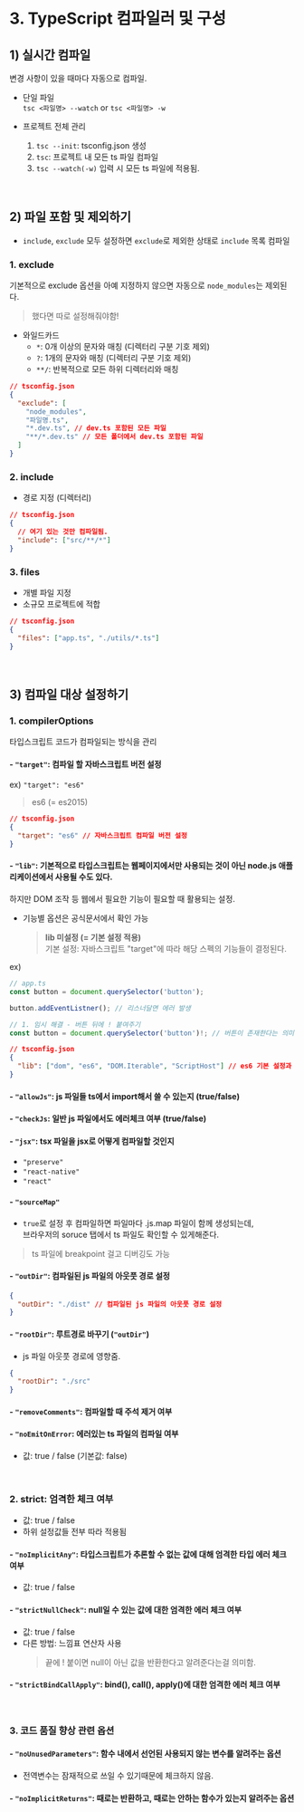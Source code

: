 # 3. TypeScript 컴파일러 및 구성

## 1) 실시간 컴파일

변경 사항이 있을 때마다 자동으로 컴파일.

- 단일 파일  
  `tsc <파일명> --watch` or `tsc <파일명> -w`

- 프로젝트 전체 관리

  1. `tsc --init`: tsconfig.json 생성
  2. `tsc`: 프로젝트 내 모든 ts 파일 컴파일
  3. `tsc --watch(-w)` 입력 시 모든 ts 파일에 적용됨.

<br>

## 2) 파일 포함 및 제외하기

- `include`, `exclude` 모두 설정하면 `exclude`로 제외한 상태로 `include` 목록 컴파일

### 1. exclude

기본적으로 exclude 옵션을 아예 지정하지 않으면 자동으로 `node_modules`는 제외된다.

> 했다면 따로 설정해줘야함!

- 와일드카드
  - `*`: 0개 이상의 문자와 매칭 (디렉터리 구분 기호 제외)
  - `?`: 1개의 문자와 매칭 (디렉터리 구분 기호 제외)
  - `**/`: 반복적으로 모든 하위 디렉터리와 매칭

```json
// tsconfig.json
{
  "exclude": [
    "node_modules",
    "파일명.ts",
    "*.dev.ts", // dev.ts 포함된 모든 파일
    "**/*.dev.ts" // 모든 폴더에서 dev.ts 포함된 파일
  ]
}
```

### 2. include

- 경로 지정 (디렉터리)

```json
// tsconfig.json
{
  // 여기 있는 것만 컴파일됨.
  "include": ["src/**/*"]
}
```

### 3. files

- 개별 파일 지정
- 소규모 프로젝트에 적합

```json
// tsconfig.json
{
  "files": ["app.ts", "./utils/*.ts"]
}
```

<br>

## 3) 컴파일 대상 설정하기

### 1. compilerOptions

타입스크립트 코드가 컴파일되는 방식을 관리

#### - `"target"`: 컴파일 할 자바스크립트 버전 설정

ex) `"target": "es6"`

> es6 (= es2015)

```json
// tsconfig.json
{
  "target": "es6" // 자바스크립트 컴파일 버전 설정
}
```

#### - `"lib"`: 기본적으로 타입스크립트는 웹페이지에서만 사용되는 것이 아닌 node.js 애플리케이션에서 사용될 수도 있다.

하지만 DOM 조작 등 웹에서 필요한 기능이 필요할 때 활용되는 설정.

- 기능별 옵션은 공식문서에서 확인 가능

  > **lib 미설정 (= 기본 설정 적용)**  
  > 기본 설정: 자바스크립트 "target"에 따라 해당 스펙의 기능들이 결정된다.

ex)

```ts
// app.ts
const button = document.querySelector('button');

button.addEventListner(); // 리스너달면 에러 발생

// 1. 임시 해결 - 버튼 뒤에 ! 붙여주기
const button = document.querySelector('button')!; // 버튼이 존재한다는 의미
```

```json
// tsconfig.json
{
  "lib": ["dom", "es6", "DOM.Iterable", "ScriptHost"] // es6 기본 설정과 같다.
}
```

#### - `"allowJs"`: js 파일들 ts에서 import해서 쓸 수 있는지 (true/false)

#### - `"checkJs`: 일반 js 파일에서도 에러체크 여부 (true/false)

#### - `"jsx"`: tsx 파일을 jsx로 어떻게 컴파일할 것인지

- `"preserve"`
- `"react-native"`
- `"react"`

#### - `"sourceMap"`

- `true`로 설정 후 컴파일하면 파일마다 .js.map 파일이 함께 생성되는데,  
  브라우저의 soruce 탭에서 ts 파일도 확인할 수 있게해준다.

> ts 파일에 breakpoint 걸고 디버깅도 가능

#### - `"outDir"`: 컴파일된 js 파일의 아웃풋 경로 설정

```json
{
  "outDir": "./dist" // 컴파일된 js 파일의 아웃풋 경로 설정
}
```

#### - `"rootDir"`: 루트경로 바꾸기 (`"outDir"`)

- js 파일 아웃풋 경로에 영향줌.

```json
{
  "rootDir": "./src"
}
```

#### - `"removeComments"`: 컴파일할 때 주석 제거 여부

#### - `"noEmitOnError`: 에러있는 ts 파일의 컴파일 여부

- 값: true / false (기본값: false)

<br>

### 2. strict: 엄격한 체크 여부

- 값: true / false
- 하위 설정값들 전부 따라 적용됨

#### - `"noImplicitAny"`: 타입스크립트가 추론할 수 없는 값에 대해 엄격한 타입 에러 체크 여부

- 값: true / false

#### - `"strictNullCheck"`: null일 수 있는 값에 대한 엄격한 에러 체크 여부

- 값: true / false
- 다른 방법: 느낌표 연산자 사용
  > 끝에 ! 붙이면 null이 아닌 값을 반환한다고 알려준다는걸 의미함.

#### - `"strictBindCallApply"`: bind(), call(), apply()에 대한 엄격한 에러 체크 여부

<br>

### 3. 코드 품질 향상 관련 옵션

#### - `"noUnusedParameters"`: 함수 내에서 선언된 사용되지 않는 변수를 알려주는 옵션

- 전역변수는 잠재적으로 쓰일 수 있기때문에 체크하지 않음.

#### - `"noImplicitReturns"`: 때로는 반환하고, 때로는 안하는 함수가 있는지 알려주는 옵션
